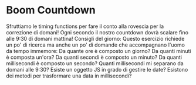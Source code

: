 
# Boom Countdown  

Sfruttiamo le timing functions per fare il conto alla rovescia per la correzione di domani! Ogni secondo il nostro countdown dovrà scalare fino alle 9:30 di domani mattina!
Consigli del giorno:
Questo esercizio richiede un po' di ricerca ma anche un po' di domande che accompagnano l'uomo da tempo immemore:
Da quante ore è composto un giorno?
Da quanti minuti è composta un'ora?
Da quanti secondi è composto un minuto?
Da quanti millisecondi è composto un secondo?
Quanti millisecondi mi separano da domani alle 9:30?
Esiste un oggetto JS in grado di gestire le date?
Esistono dei metodi per trasformare una data in millisecondi?  
